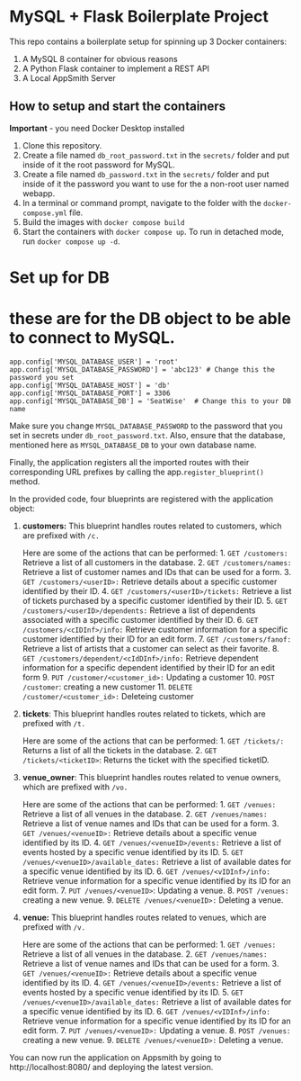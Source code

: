 # MySQL + Flask Boilerplate Project

This repo contains a boilerplate setup for spinning up 3 Docker containers: 
1. A MySQL 8 container for obvious reasons
2. A Python Flask container to implement a REST API
3. A Local AppSmith Server


## How to setup and start the containers
**Important** - you need Docker Desktop installed

1. Clone this repository.  
2. Create a file named `db_root_password.txt` in the `secrets/` folder and put inside of it the root password for MySQL. 
3. Create a file named `db_password.txt` in the `secrets/` folder and put inside of it the password you want to use for the a non-root user named webapp. 
4. In a terminal or command prompt, navigate to the folder with the `docker-compose.yml` file.  
5. Build the images with `docker compose build`
6. Start the containers with `docker compose up`.  To run in detached mode, run `docker compose up -d`. 

# Set up for DB 
   # these are for the DB object to be able to connect to MySQL. 
    app.config['MYSQL_DATABASE_USER'] = 'root'
    app.config['MYSQL_DATABASE_PASSWORD'] = 'abc123' # Change this the password you set
    app.config['MYSQL_DATABASE_HOST'] = 'db'
    app.config['MYSQL_DATABASE_PORT'] = 3306
    app.config['MYSQL_DATABASE_DB'] = 'SeatWise'  # Change this to your DB name

Make sure you change `MYSQL_DATABASE_PASSWORD` to the password that you set in secrets under `db_root_password.txt`. 
Also, ensure that the database, mentioned here as `MYSQL_DATABASE_DB` to your own database name. 

Finally, the application registers all the imported routes with their corresponding URL prefixes by calling the app.`register_blueprint()` method.

In the provided code, four blueprints are registered with the application object:

1. **customers:** This blueprint handles routes related to customers, which are prefixed with `/c.`
    
    Here are some of the actions that can be performed:
        1. `GET /customers:` Retrieve a list of all customers in the database.
        2. `GET /customers/names:` Retrieve a list of customer names and IDs that can be used for a form.
        3. `GET /customers/<userID>:` Retrieve details about a specific customer identified by their ID.
        4. `GET /customers/<userID>/tickets:` Retrieve a list of tickets purchased by a specific customer identified by their ID.
        5. `GET /customers/<userID>/dependents:` Retrieve a list of dependents associated with a specific customer identified by their ID.
        6. `GET /customers/<cIDInf>/info:` Retrieve customer information for a specific customer identified by their ID for an edit form.
        7. `GET /customers/fanof: `Retrieve a list of artists that a customer can select as their favorite.
        8. `GET /customers/dependent/<cIdDInf>/info:` Retrieve dependent information for a specific dependent identified by their ID for an edit form
        9. `PUT /customer/<customer_id>:` Updating a customer 
        10. `POST /customer`: creating a new customer 
        11. `DELETE /customer/<customer_id>:` Deleteing customer 

2. **tickets**: This blueprint handles routes related to tickets, which are prefixed with `/t.`
    
    Here are some of the actions that can be performed:
            1. `GET /tickets/:` Returns a list of all the tickets in the database.
            2. `GET /tickets/<ticketID>`: Returns the ticket with the specified ticketID.

3. **venue_owner**: This blueprint handles routes related to venue owners, which are prefixed with `/vo.`
   
    Here are some of the actions that can be performed:
            1. `GET /venues:` Retrieve a list of all venues in the database.
            2. `GET /venues/names:` Retrieve a list of venue names and IDs that can be used for a form.
            3. `GET /venues/<venueID>:` Retrieve details about a specific venue identified by its ID.
            4. `GET /venues/<venueID>/events:` Retrieve a list of events hosted by a specific venue identified by its ID.
            5. `GET /venues/<venueID>/available_dates:` Retrieve a list of available dates for a specific venue identified by its ID.
            6. `GET /venues/<vIDInf>/info:` Retrieve venue information for a specific venue identified by its ID for an edit form.
            7. `PUT /venues/<venueID>`: Updating a venue.
            8. `POST /venues:` creating a new venue.
            9. `DELETE /venues/<venueID>:` Deleting a venue.

4. **venue:** This blueprint handles routes related to venues, which are prefixed with `/v.`

    Here are some of the actions that can be performed:
        1. `GET /venues:` Retrieve a list of all venues in the database.
        2. `GET /venues/names:` Retrieve a list of venue names and IDs that can be used for a form.
        3. `GET /venues/<venueID>:` Retrieve details about a specific venue identified by its ID.
        4. `GET /venues/<venueID>/events:` Retrieve a list of events hosted by a specific venue identified by its ID.
        5. `GET /venues/<venueID>/available_dates:` Retrieve a list of available dates for a specific venue identified by its ID.
        6. `GET /venues/<vIDInf>/info:` Retrieve venue information for a specific venue identified by its ID for an edit form.
        7. `PUT /venues/<venueID>:` Updating a venue.
        8. `POST /venues:` creating a new venue.
        9. `DELETE /venues/<venueID>:` Deleting a venue.

You can now run the application on Appsmith by going to http://localhost:8080/ and deploying the latest version. 